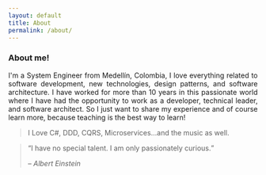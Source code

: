 ```yaml
---
layout: default
title: About
permalink: /about/
---
```


### About me!

<p style="text-align: justify;">
I'm a System Engineer from Medellín, Colombia, I love everything related to software development, new technologies, design patterns, and software architecture. I have worked for more than 10 years in this passionate world where I have had the opportunity to work as a developer, technical leader, and software architect. So I just want to share my experience and of course learn more, because teaching is the best way to learn!
</p>

>I Love C#, DDD, CQRS, Microservices…and the music as well.

<blockquote>
	<q>I have no special talent. I am only passionately curious.</q>
	<p>– <cite>Albert Einstein</cite></p>
</blockquote>
